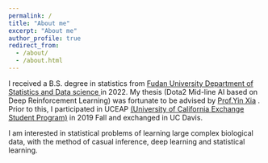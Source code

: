 ```yaml
---
permalink: /
title: "About me"
excerpt: "About me"
author_profile: true
redirect_from: 
  - /about/
  - /about.html
---
```


I received a B.S. degree in statistics from [Fudan University Department of Statistics and Data science ](https://www.fdsm.fudan.edu.cn/en/Statistics.aspx) in 2022. My thesis (Dota2 Mid-line AI based on Deep Reinforcement Learning) was fortunate to be advised by [Prof.Yin Xia](https://www.fdsm.fudan.edu.cn/En/preview.html?UID=012108) . Prior to this, I participated in UCEAP [(University of California Exchange Student Program)](https://uceap.universityofcalifornia.edu/) in 2019 Fall and exchanged in UC Davis.

I am  interested in statistical problems of learning large complex biological data, with the method of casual inference, deep learning and statistical learning.